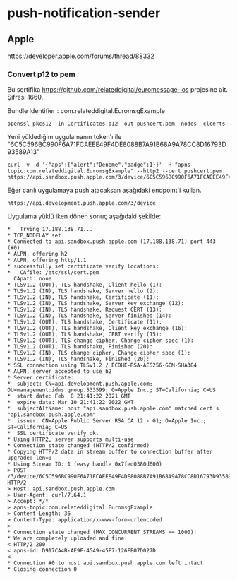 # push-notification-sender

## Apple

https://developer.apple.com/forums/thread/88332

### Convert p12 to pem

Bu sertifika https://github.com/relateddigital/euromessage-ios projesine ait. Şifresi 1660. 

Bundle Identifier : com.relateddigital.EuromsgExample

```
openssl pkcs12 -in Certificates.p12 -out pushcert.pem -nodes -clcerts
```

Yeni yüklediğim uygulamanın token'ı ile "6C5C596BC990F6A71FCAEEE49F4DE8088B7A91B68A9A78CC8D16793D93589A13"

```
curl -v -d '{"aps":{"alert":"Deneme","badge":1}}' -H "apns-topic:com.relateddigital.EuromsgExample" --http2 --cert pushcert.pem https://api.sandbox.push.apple.com/3/device/6C5C596BC990F6A71FCAEEE49F4DE8088B7A91B68A9A78CC8D16793D93589A13
```

Eğer canlı uygulamaya push atacaksan aşağıdaki endpoint'i kullan.

`https://api.development.push.apple.com/3/device`

Uygulama yüklü iken dönen sonuç aşağıdaki şekilde:

```
*   Trying 17.188.138.71...
* TCP_NODELAY set
* Connected to api.sandbox.push.apple.com (17.188.138.71) port 443 (#0)
* ALPN, offering h2
* ALPN, offering http/1.1
* successfully set certificate verify locations:
*   CAfile: /etc/ssl/cert.pem
  CApath: none
* TLSv1.2 (OUT), TLS handshake, Client hello (1):
* TLSv1.2 (IN), TLS handshake, Server hello (2):
* TLSv1.2 (IN), TLS handshake, Certificate (11):
* TLSv1.2 (IN), TLS handshake, Server key exchange (12):
* TLSv1.2 (IN), TLS handshake, Request CERT (13):
* TLSv1.2 (IN), TLS handshake, Server finished (14):
* TLSv1.2 (OUT), TLS handshake, Certificate (11):
* TLSv1.2 (OUT), TLS handshake, Client key exchange (16):
* TLSv1.2 (OUT), TLS handshake, CERT verify (15):
* TLSv1.2 (OUT), TLS change cipher, Change cipher spec (1):
* TLSv1.2 (OUT), TLS handshake, Finished (20):
* TLSv1.2 (IN), TLS change cipher, Change cipher spec (1):
* TLSv1.2 (IN), TLS handshake, Finished (20):
* SSL connection using TLSv1.2 / ECDHE-RSA-AES256-GCM-SHA384
* ALPN, server accepted to use h2
* Server certificate:
*  subject: CN=api.development.push.apple.com; OU=management:idms.group.533599; O=Apple Inc.; ST=California; C=US
*  start date: Feb  8 21:41:22 2021 GMT
*  expire date: Mar 10 21:41:22 2022 GMT
*  subjectAltName: host "api.sandbox.push.apple.com" matched cert's "api.sandbox.push.apple.com"
*  issuer: CN=Apple Public Server RSA CA 12 - G1; O=Apple Inc.; ST=California; C=US
*  SSL certificate verify ok.
* Using HTTP2, server supports multi-use
* Connection state changed (HTTP/2 confirmed)
* Copying HTTP/2 data in stream buffer to connection buffer after upgrade: len=0
* Using Stream ID: 1 (easy handle 0x7fed0380d600)
> POST /3/device/6C5C596BC990F6A71FCAEEE49F4DE8088B7A91B68A9A78CC8D16793D93589A13 HTTP/2
> Host: api.sandbox.push.apple.com
> User-Agent: curl/7.64.1
> Accept: */*
> apns-topic:com.relateddigital.EuromsgExample
> Content-Length: 36
> Content-Type: application/x-www-form-urlencoded
> 
* Connection state changed (MAX_CONCURRENT_STREAMS == 1000)!
* We are completely uploaded and fine
< HTTP/2 200 
< apns-id: D917CA4B-AE9F-4549-45F7-126FB07D027D
< 
* Connection #0 to host api.sandbox.push.apple.com left intact
* Closing connection 0
```

